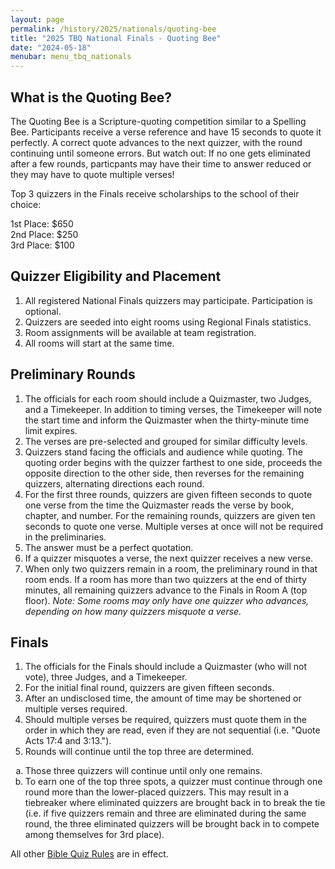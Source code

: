 ```yaml
---
layout: page
permalink: /history/2025/nationals/quoting-bee
title: "2025 TBQ National Finals - Quoting Bee"
date: "2024-05-18"
menubar: menu_tbq_nationals
---
```


## What is the Quoting Bee?

The Quoting Bee is a Scripture-quoting competition similar to a Spelling Bee. Participants receive a verse reference and have 15 seconds to quote it perfectly. A correct quote advances to the next quizzer, with the round continuing until someone errors. But watch out: If no one gets eliminated after a few rounds, particpants may have their time to answer reduced or they may have to quote multiple verses!

Top 3 quizzers in the Finals receive scholarships to the school of their choice:

1st Place: $650  
2nd Place: $250  
3rd Place: $100

## Quizzer Eligibility and Placement

1. All registered National Finals quizzers may participate. Participation is optional.
2. Quizzers are seeded into eight rooms using Regional Finals statistics.
3. Room assignments will be available at team registration.
4. All rooms will start at the same time.

## Preliminary Rounds

1. The officials for each room should include a Quizmaster, two Judges, and a Timekeeper. In addition to timing verses, the Timekeeper will note the start time and inform the Quizmaster when the thirty-minute time limit expires.
2. The verses are pre-selected and grouped for similar difficulty levels.
3. Quizzers stand facing the officials and audience while quoting. The quoting order begins with the quizzer farthest to one side, proceeds the opposite direction to the other side, then reverses for the remaining quizzers, alternating directions each round.
4. For the first three rounds, quizzers are given fifteen seconds to quote one verse from the time the Quizmaster reads the verse by book, chapter, and number. For the remaining rounds, quizzers are given ten seconds to quote one verse. Multiple verses at once will not be required in the preliminaries.
5. The answer must be a perfect quotation.
6. If a quizzer misquotes a verse, the next quizzer receives a new verse.
7. When only two quizzers remain in a room, the preliminary round in that room ends. If a room has more than two quizzers at the end of thirty minutes, all remaining quizzers advance to the Finals in Room A (top floor). _Note: Some rooms may only have one quizzer who advances, depending on how many quizzers misquote a verse._

## Finals

1. The officials for the Finals should include a Quizmaster (who will not vote), three Judges, and a Timekeeper.
2. For the initial final round, quizzers are given fifteen seconds.
3. After an undisclosed time, the amount of time may be shortened or multiple verses required.
4. Should multiple verses be required, quizzers must quote them in the order in which they are read, even if they are not sequential (i.e. "Quote Acts 17:4 and 3:13.").
5. Rounds will continue until the top three are determined.
 <ol type="a">
   <li>Those three quizzers will continue until only one remains.</li>
   <li>To earn one of the top three spots, a quizzer must continue through one round more than the lower-placed quizzers. This may result in a tiebreaker where eliminated quizzers are brought back in to break the tie (i.e. if five quizzers remain and three are eliminated during the same round, the three eliminated quizzers will be brought back in to compete among themselves for 3rd place).</li>
 </ol>

All other [Bible Quiz Rules](https://biblequiz.com/downloads) are in effect.

